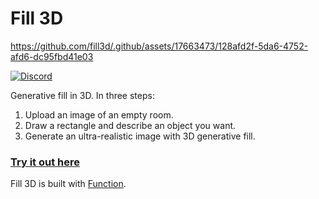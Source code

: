 # Fill 3D

https://github.com/fill3d/.github/assets/17663473/128afd2f-5da6-4752-afd6-dc95fbd41e03

[![Discord](https://img.shields.io/discord/1148999162784907334?label=Discord&logo=discord&logoColor=white&color=7389D8&labelColor=6A7EC2&style=flat)](https://fill3d.ai/community)

Generative fill in 3D. In three steps:

1. Upload an image of an empty room.
2. Draw a rectangle and describe an object you want.
3. Generate an ultra-realistic image with 3D generative fill.

### [Try it out here](https://fill3d.ai)

Fill 3D is built with [Function](https://github.com/fxnai).

